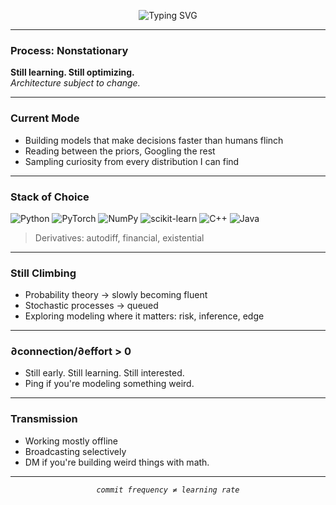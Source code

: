 <p align="center">
  <img src="https://readme-typing-svg.demolab.com?font=Fira+Code&pause=1000&color=7F52FF&center=true&vCenter=true&width=435&lines=%E2%88%86+Systems+in+Progress;High-dimensional+learner;Optimization+under+construction" alt="Typing SVG" />
</p>

---

### Process: Nonstationary

**Still learning. Still optimizing.**  
*Architecture subject to change.*

---

### Current Mode
- Building models that make decisions faster than humans flinch
- Reading between the priors, Googling the rest
- Sampling curiosity from every distribution I can find

---

### Stack of Choice

![Python](https://img.shields.io/badge/Python-3670A0?style=flat&logo=python&logoColor=ffdd54)
![PyTorch](https://img.shields.io/badge/PyTorch-EE4C2C?style=flat&logo=pytorch&logoColor=white)
![NumPy](https://img.shields.io/badge/Numpy-013243?style=flat&logo=numpy)
![scikit-learn](https://img.shields.io/badge/scikit--learn-F7931E?style=flat&logo=scikit-learn&logoColor=white)
![C++](https://img.shields.io/badge/C++-00599C?style=flat&logo=c%2B%2B&logoColor=white)
![Java](https://img.shields.io/badge/Java-ED8B00?style=flat&logo=java&logoColor=white)

> Derivatives: autodiff, financial, existential
> 
---

### Still Climbing
- Probability theory → slowly becoming fluent 
- Stochastic processes → queued
- Exploring modeling where it matters: risk, inference, edge

---

### ∂connection/∂effort > 0
- Still early. Still learning. Still interested.  
- Ping if you're modeling something weird.

---

### Transmission

- Working mostly offline
- Broadcasting selectively
- DM if you're building weird things with math.

---

<p align="center"><code><em>commit frequency ≠ learning rate</em></code></p>

